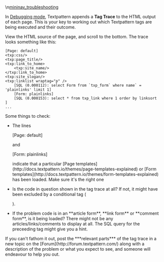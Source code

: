 \\n[mininav_troubleshooting](/home/www/zendstudio/dokuwiki/bin/lib/exe/fetch.php?id=&media=mininav_troubleshooting)

In [Debugging
mode](/home/www/zendstudio/dokuwiki/bin/doku.php?id=basic_preferences),
Textpattern appends a **Tag Trace** to the HTML output of each page.
This is your key to working out which Textpattern tags are being
executed and their outcome.

View the HTML source of the page, and scroll to the bottom. The trace
looks something like this:

    [Page: default]
    <txp:css/>
    <txp:page_title/>
    <txp:link_to_home>
        <txp:site_name/>
    </txp:link_to_home>
    <txp:site_slogan/>
    <txp:linklist wraptag="p" />
        [SQL (0.000112): select Form from `txp_form` where name` = 'plainlinks' limit 1]
        [Form: plainlinks]
        [SQL (0.000153): select * from txp_link where 1 order by linksort ]
    ...

Some things to check:

<ul>
<li>
<p>
The lines

</p>
    [Page: default]

<p>
and

</p>
    [Form: plainlinks]

<p>
indicate that a particular [Page templates](http://docs.textpattern.io/themes/page-templates-explained) or
[Form templates](http://docs.textpattern.io/themes/form-templates-explained) has been
loaded. Make sure it's the right one

</p>
</li>
<li>
<p>
Is the code in question shown in the tag trace at all? If not, it might
have been excluded by a conditional tag (

</p>
    <txp:if_...>

<p>
).

</p>
</li>
<li>
If the problem code is in an **article form**, **link form** or
**comment form**, is it being loaded? There might not be any
articles/links/comments to display at all. The SQL query for the
preceeding tag might give you a hint.

</li>
</ul>
If you can't fathom it out, post the ***relevant parts*** of the tag
trace in a new topic on the [Forum](http://forum.textpattern.com/) along
with a description of the problem or what you expect to see, and someone
will endeavour to help you out.

